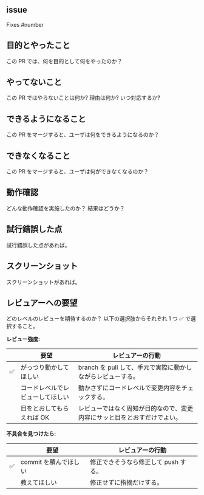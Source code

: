 ## issue

Fixes #number

## 目的とやったこと

この PR では、何を目的として何をやったのか？

## やってないこと

この PR ではやらないことは何か?
理由は何か?
いつ対応するか?

## できるようになること

この PR をマージすると、ユーザは何をできるようになるのか？

## できなくなること

この PR をマージすると、ユーザは何ができなくなるのか？

## 動作確認

どんな動作確認を実施したのか？
結果はどうか？

## 試行錯誤した点

試行錯誤した点があれば。

## スクリーンショット

スクリーンショットがあれば。

## レビュアーへの要望

どのレベルのレビューを期待するのか？
以下の選択肢からそれぞれ 1 つ :white_check_mark: で選択すること。

**レビュー強度:**

|                    | 要望                             | レビュアーの行動                                                         |
| ------------------ | -------------------------------- | ------------------------------------------------------------------------ |
| :white_check_mark: | がっつり動かしてほしい           | branch を pull して、手元で実際に動かしながらレビューする。              |
|                    | コードレベルでレビューしてほしい | 動かさずにコードレベルで変更内容をチェックする。                         |
|                    | 目をとおしてもらえれば OK        | レビューではなく周知が目的なので、変更内容にサッと目をとおすだけでよい。 |

**不具合を見つけたら:**

|                    | 要望                  | レビュアーの行動                     |
| ------------------ | --------------------- | ------------------------------------ |
| :white_check_mark: | commit を積んでほしい | 修正できそうなら修正して push する。 |
|                    | 教えてほしい          | 修正せずに指摘だけする。             |
